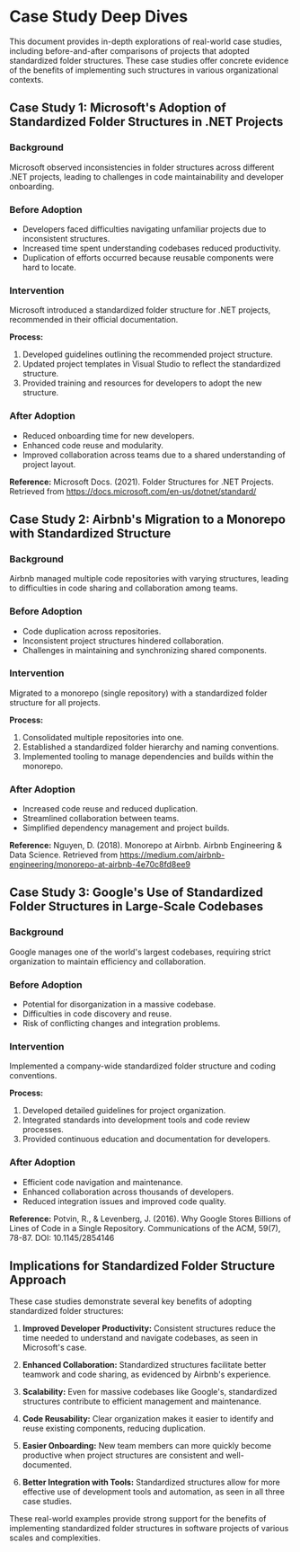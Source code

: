 # Case Study Deep Dives

This document provides in-depth explorations of real-world case studies, including before-and-after comparisons of projects that adopted standardized folder structures. These case studies offer concrete evidence of the benefits of implementing such structures in various organizational contexts.

## Case Study 1: Microsoft's Adoption of Standardized Folder Structures in .NET Projects

### Background
Microsoft observed inconsistencies in folder structures across different .NET projects, leading to challenges in code maintainability and developer onboarding.

### Before Adoption
- Developers faced difficulties navigating unfamiliar projects due to inconsistent structures.
- Increased time spent understanding codebases reduced productivity.
- Duplication of efforts occurred because reusable components were hard to locate.

### Intervention
Microsoft introduced a standardized folder structure for .NET projects, recommended in their official documentation.

**Process:**
1. Developed guidelines outlining the recommended project structure.
2. Updated project templates in Visual Studio to reflect the standardized structure.
3. Provided training and resources for developers to adopt the new structure.

### After Adoption
- Reduced onboarding time for new developers.
- Enhanced code reuse and modularity.
- Improved collaboration across teams due to a shared understanding of project layout.

**Reference:** Microsoft Docs. (2021). Folder Structures for .NET Projects. Retrieved from https://docs.microsoft.com/en-us/dotnet/standard/

## Case Study 2: Airbnb's Migration to a Monorepo with Standardized Structure

### Background
Airbnb managed multiple code repositories with varying structures, leading to difficulties in code sharing and collaboration among teams.

### Before Adoption
- Code duplication across repositories.
- Inconsistent project structures hindered collaboration.
- Challenges in maintaining and synchronizing shared components.

### Intervention
Migrated to a monorepo (single repository) with a standardized folder structure for all projects.

**Process:**
1. Consolidated multiple repositories into one.
2. Established a standardized folder hierarchy and naming conventions.
3. Implemented tooling to manage dependencies and builds within the monorepo.

### After Adoption
- Increased code reuse and reduced duplication.
- Streamlined collaboration between teams.
- Simplified dependency management and project builds.

**Reference:** Nguyen, D. (2018). Monorepo at Airbnb. Airbnb Engineering & Data Science. Retrieved from https://medium.com/airbnb-engineering/monorepo-at-airbnb-4e70c8fd8ee9

## Case Study 3: Google's Use of Standardized Folder Structures in Large-Scale Codebases

### Background
Google manages one of the world's largest codebases, requiring strict organization to maintain efficiency and collaboration.

### Before Adoption
- Potential for disorganization in a massive codebase.
- Difficulties in code discovery and reuse.
- Risk of conflicting changes and integration problems.

### Intervention
Implemented a company-wide standardized folder structure and coding conventions.

**Process:**
1. Developed detailed guidelines for project organization.
2. Integrated standards into development tools and code review processes.
3. Provided continuous education and documentation for developers.

### After Adoption
- Efficient code navigation and maintenance.
- Enhanced collaboration across thousands of developers.
- Reduced integration issues and improved code quality.

**Reference:** Potvin, R., & Levenberg, J. (2016). Why Google Stores Billions of Lines of Code in a Single Repository. Communications of the ACM, 59(7), 78-87. DOI: 10.1145/2854146

## Implications for Standardized Folder Structure Approach

These case studies demonstrate several key benefits of adopting standardized folder structures:

1. **Improved Developer Productivity:** Consistent structures reduce the time needed to understand and navigate codebases, as seen in Microsoft's case.

2. **Enhanced Collaboration:** Standardized structures facilitate better teamwork and code sharing, as evidenced by Airbnb's experience.

3. **Scalability:** Even for massive codebases like Google's, standardized structures contribute to efficient management and maintenance.

4. **Code Reusability:** Clear organization makes it easier to identify and reuse existing components, reducing duplication.

5. **Easier Onboarding:** New team members can more quickly become productive when project structures are consistent and well-documented.

6. **Better Integration with Tools:** Standardized structures allow for more effective use of development tools and automation, as seen in all three case studies.

These real-world examples provide strong support for the benefits of implementing standardized folder structures in software projects of various scales and complexities.
